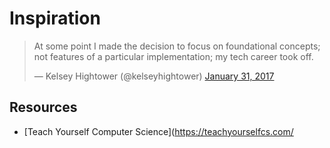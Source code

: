 # Inspiration

<blockquote class="twitter-tweet"><p lang="en" dir="ltr">At some point I made the decision to focus on foundational concepts; not features of a particular implementation; my tech career took off.</p>&mdash; Kelsey Hightower (@kelseyhightower) <a href="https://twitter.com/kelseyhightower/status/826528907381739520?ref_src=twsrc%5Etfw">January 31, 2017</a></blockquote> <script async src="https://platform.twitter.com/widgets.js" charset="utf-8"></script>

## Resources

- [Teach Yourself Computer Science](https://teachyourselfcs.com/
